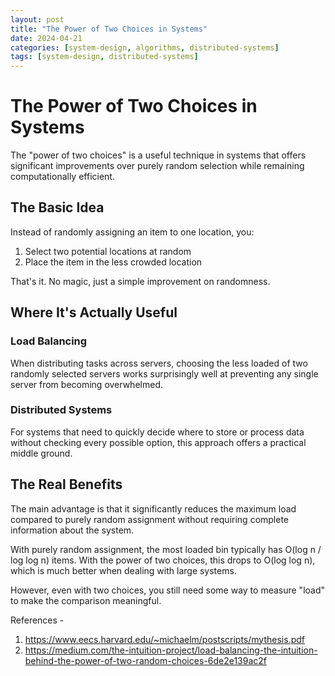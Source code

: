 ```yaml
---
layout: post
title: "The Power of Two Choices in Systems"
date: 2024-04-21
categories: [system-design, algorithms, distributed-systems]
tags: [system-design, distributed-systems]
---
```


# The Power of Two Choices in Systems

The "power of two choices" is a useful technique in systems that offers significant improvements over purely random selection while remaining computationally efficient.

## The Basic Idea

Instead of randomly assigning an item to one location, you:

1. Select two potential locations at random
2. Place the item in the less crowded location

That's it. No magic, just a simple improvement on randomness.

## Where It's Actually Useful

### Load Balancing

When distributing tasks across servers, choosing the less loaded of two randomly selected servers works surprisingly well at preventing any single server from becoming overwhelmed.

### Distributed Systems

For systems that need to quickly decide where to store or process data without checking every possible option, this approach offers a practical middle ground.

## The Real Benefits

The main advantage is that it significantly reduces the maximum load compared to purely random assignment without requiring complete information about the system.

With purely random assignment, the most loaded bin typically has O(log n / log log n) items. With the power of two choices, this drops to O(log log n), which is much better when dealing with large systems.

However, even with two choices, you still need some way to measure "load" to make the comparison meaningful.

References -
1. https://www.eecs.harvard.edu/~michaelm/postscripts/mythesis.pdf
2. https://medium.com/the-intuition-project/load-balancing-the-intuition-behind-the-power-of-two-random-choices-6de2e139ac2f
